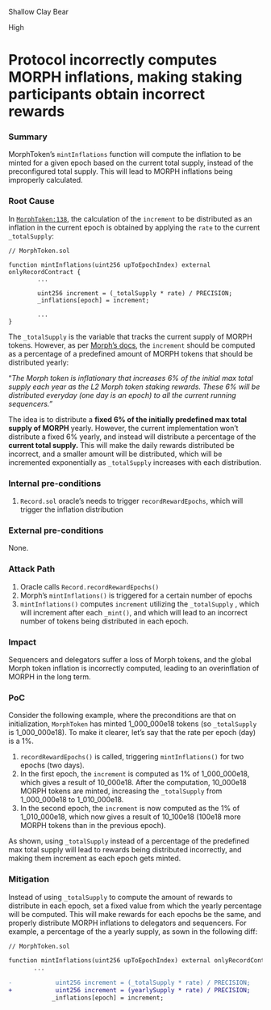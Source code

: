 Shallow Clay Bear

High

# Protocol incorrectly computes MORPH inflations, making staking participants obtain incorrect rewards

### Summary

MorphToken’s `mintInflations` function will compute the inflation to be minted for a given epoch based on the current total supply, instead of the preconfigured total supply. This will lead to MORPH inflations being improperly calculated.

### Root Cause

In [`MorphToken:138`](https://github.com/sherlock-audit/2024-08-morphl2/blob/main/morph/contracts/contracts/l2/system/MorphToken.sol#L138),  the calculation of the `increment` to be distributed as an inflation in the current epoch is obtained by applying the `rate` to the current `_totalSupply`:

```solidity
// MorphToken.sol

function mintInflations(uint256 upToEpochIndex) external onlyRecordContract {
		...
		
		uint256 increment = (_totalSupply * rate) / PRECISION; 
		_inflations[epoch] = increment;
		
		...
}
```

The `_totalSupply` is the variable that tracks the current supply of MORPH tokens. However, as per [Morph’s docs](https://docs.morphl2.io/docs/how-morph-works/decentralized-sequencers/morph-staking-system-design#rewards--slash), the `increment` should be computed as a percentage of a predefined amount of MORPH tokens that should be distributed yearly:

“*The Morph token is inflationary that increases 6% of the initial max total supply each year as the L2 Morph token staking rewards. These 6% will be distributed everyday (one day is an epoch) to all the current running sequencers.”*

The idea is to distribute a **fixed 6% of the initially predefined max total supply of MORPH** yearly. However, the current implementation won’t distribute a fixed 6% yearly, and instead will distribute a percentage of the **current total supply.** This will make the daily rewards distributed be incorrect, and a smaller amount will be distributed, which will be incremented exponentially as `_totalSupply` increases with each distribution.

### Internal pre-conditions

1. `Record.sol` oracle’s needs to trigger `recordRewardEpochs`, which will trigger the inflation distribution

### External pre-conditions

None.

### Attack Path

1. Oracle calls `Record.recordRewardEpochs()`
2. Morph’s `mintInflations()` is triggered for a certain number of epochs
3. `mintInflations()` computes `increment` utilizing the `_totalSupply` , which will increment after each `_mint()`, and which will lead to an incorrect number of tokens being distributed in each epoch.

### Impact

Sequencers and delegators suffer a loss of Morph tokens, and the global Morph token inflation is incorrectly computed, leading to an overinflation of MORPH in the long term.

### PoC

Consider the following example, where the preconditions are that on initialization, `MorphToken` has minted 1_000_000e18 tokens (so `_totalSupply` is 1_000_000e18). To make it clearer, let’s say that the rate per epoch (day) is a 1%. 

1. `recordRewardEpochs()` is called, triggering `mintInflations()` for two epochs (two days).
2. In the first epoch, the `increment` is computed as 1% of 1_000_000e18, which gives a result of 10_000e18. After the computation, 10_000e18 MORPH tokens are minted, increasing the `_totalSupply` from 1_000_000e18 to 1_010_000e18.
3. In the second epoch, the `increment` is now computed as the 1% of 1_010_000e18, which now gives a result of 10_100e18 (100e18 more MORPH tokens than in the previous epoch).

As shown, using `_totalSupply` instead of a percentage of the predefined max total supply will lead to rewards being distributed incorrectly, and making them increment as each epoch gets minted.

### Mitigation

Instead of using `_totalSupply` to compute the amount of rewards to distribute in each epoch, set a fixed value from which the yearly percentage will be computed. This will make rewards for each epochs be the same, and properly distribute MORPH inflations to delegators and sequencers. For example, a percentage of the a yearly supply, as sown in the following diff:

```diff
// MorphToken.sol

function mintInflations(uint256 upToEpochIndex) external onlyRecordContract {
       ...

-            uint256 increment = (_totalSupply * rate) / PRECISION; 
+            uint256 increment = (yearlySupply * rate) / PRECISION; 
            _inflations[epoch] = increment;

```